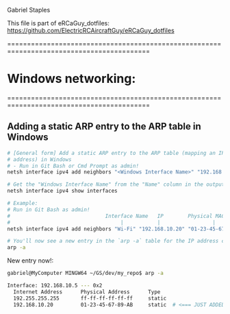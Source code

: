 
Gabriel Staples

This file is part of eRCaGuy_dotfiles: https://github.com/ElectricRCAircraftGuy/eRCaGuy_dotfiles


==========================================================================================  
# Windows networking:
==========================================================================================  

## Adding a static ARP entry to the ARP table in Windows

```bash
# [General form] Add a static ARP entry to the ARP table (mapping an IP address to a MAC 
# address) in Windows
# - Run in Git Bash or Cmd Prompt as admin!
netsh interface ipv4 add neighbors "<Windows Interface Name>" "192.168.10.20" "<MAC ADDRESS>"

# Get the "Windows Interface Name" from the "Name" column in the output of this:
netsh interface ipv4 show interfaces

# Example: 
# Run in Git Bash as admin!
#                               Interface Name   IP        Physical MAC Address
#                                    |           |                 |
netsh interface ipv4 add neighbors "Wi-Fi" "192.168.10.20" "01-23-45-67-89-AB"

# You'll now see a new entry in the `arp -a` table for the IP address connected to this interface!
arp -a 
```

New entry now!:
```bash
gabriel@MyComputer MINGW64 ~/GS/dev/my_repo$ arp -a

Interface: 192.168.10.5 --- 0x2
  Internet Address      Physical Address      Type
  192.255.255.255       ff-ff-ff-ff-ff-ff     static
  192.168.10.20         01-23-45-67-89-AB     static  # <=== JUST ADDED BY US ABOVE!
```

